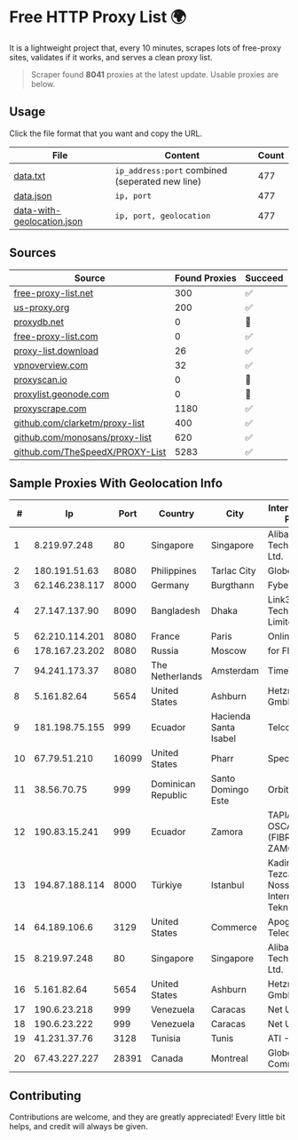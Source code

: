 
# Free HTTP Proxy List 🌍

It is a lightweight project that, every 10 minutes, scrapes lots of free-proxy sites, validates if it works, and serves a clean proxy list.


> Scraper found **8041** proxies at the latest update. Usable proxies are below.

## Usage

Click the file format that you want and copy the URL.


|File|Content|Count|
|----|-------|-----|
|[data.txt](https://raw.githubusercontent.com/themiralay/Proxy-List-World/master/data.txt)|`ip_address:port` combined (seperated new line)|477|
|[data.json](https://raw.githubusercontent.com/themiralay/Proxy-List-World/master/data.json)|`ip, port`|477|
|[data-with-geolocation.json](https://raw.githubusercontent.com/themiralay/Proxy-List-World/master/data-with-geolocation.json)|`ip, port, geolocation`|477|

## Sources

|Source|Found Proxies|Succeed|
|------|-------------|-------|
|[free-proxy-list.net](https://free-proxy-list.net)|300|✅|
|[us-proxy.org](https://www.us-proxy.org)|200|✅|
|[proxydb.net](http://proxydb.net)|0|🚫|
|[free-proxy-list.com](https://free-proxy-list.com/?page=&port=&type%5B%5D=http&type%5B%5D=https&up_time=0&search=Search)|0|✅|
|[proxy-list.download](https://www.proxy-list.download/HTTP)|26|✅|
|[vpnoverview.com](https://vpnoverview.com/privacy/anonymous-browsing/free-proxy-servers)|32|✅|
|[proxyscan.io](https://www.proxyscan.io)|0|🚫|
|[proxylist.geonode.com](https://proxylist.geonode.com/api/proxy-list?limit=300&page=1&sort_by=lastChecked&sort_type=desc&protocols=http,https)|0|🚫|
|[proxyscrape.com](https://api.proxyscrape.com/v2/?request=displayproxies&protocol=http&timeout=10000&country=all&ssl=all&anonymity=all)|1180|✅|
|[github.com/clarketm/proxy-list](https://raw.githubusercontent.com/clarketm/proxy-list/master/proxy-list-raw.txt)|400|✅|
|[github.com/monosans/proxy-list](https://raw.githubusercontent.com/monosans/proxy-list/main/proxies/http.txt)|620|✅|
|[github.com/TheSpeedX/PROXY-List](https://raw.githubusercontent.com/TheSpeedX/PROXY-List/master/http.txt)|5283|✅|


## Sample Proxies With Geolocation Info

|#|Ip|Port|Country|City|Internet Service Provider|
|-|--|----|-------|----|-------------------------|
|1|8.219.97.248|80|Singapore|Singapore|Alibaba (US) Technology Co., Ltd.|
|2|180.191.51.63|8080|Philippines|Tarlac City|Globe Telecom|
|3|62.146.238.117|8000|Germany|Burgthann|Fybe Singapore|
|4|27.147.137.90|8090|Bangladesh|Dhaka|Link3 Technologies Limited|
|5|62.210.114.201|8080|France|Paris|Online SAS|
|6|178.167.23.202|8080|Russia|Moscow|for Flex Ltd|
|7|94.241.173.37|8080|The Netherlands|Amsterdam|TimeWeb Ltd.|
|8|5.161.82.64|5654|United States|Ashburn|Hetzner Online GmbH|
|9|181.198.75.155|999|Ecuador|Hacienda Santa Isabel|Telconet S.A|
|10|67.79.51.210|16099|United States|Pharr|Spectrum|
|11|38.56.70.75|999|Dominican Republic|Santo Domingo Este|Orbitek SRL|
|12|190.83.15.241|999|Ecuador|Zamora|TAPIA FLORES OSCAR ALDO (FIBRANET ZAMORA)|
|13|194.87.188.114|8000|Türkiye|Istanbul|Kadir Huseyin Tezcan Nosspeed Internet Teknolojileri|
|14|64.189.106.6|3129|United States|Commerce|Apogee Telecom Inc.|
|15|8.219.97.248|80|Singapore|Singapore|Alibaba (US) Technology Co., Ltd.|
|16|5.161.82.64|5654|United States|Ashburn|Hetzner Online GmbH|
|17|190.6.23.218|999|Venezuela|Caracas|Net Uno|
|18|190.6.23.222|999|Venezuela|Caracas|Net Uno|
|19|41.231.37.76|3128|Tunisia|Tunis|ATI - ISP|
|20|67.43.227.227|28391|Canada|Montreal|GloboTech Communications|



## Contributing

Contributions are welcome, and they are greatly appreciated! Every
little bit helps, and credit will always be given.

